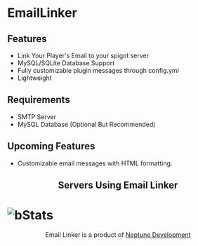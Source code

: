 # EmailLinker

## Features
* Link Your Player's Email to your spigot server
* MySQL/SQLite Database Support
* Fully customizable plugin messages through config.yml
* Lightweight

## Requirements
* SMTP Server
* MySQL Database (Optional But Recommended)

## Upcoming Features
* Customizable email messages with HTML formatting.

<h2 align="center">Servers Using Email Linker</h2>


# ![bStats](https://bstats.org/signatures/bukkit/Email%20Linker.svg)

<p align=center>Email Linker is a product of <a href="https://discord.neptunedevelopment.ml/">Neptune Development</a></p>

